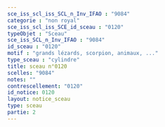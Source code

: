 ```yaml
---
sce_iss_scl_iss_SCL_n_Inv_IFAO : "9084"
categorie : "non royal"
sce_iss_scl_iss_SCE_id_sceau : "0120"
typeObjet : "Sceau"
sce_iss_SCL_n_Inv_IFAO : "9084"
id_sceau : "0120"
motif : "grands lézards, scorpion, animaux, ..."
type_sceau : "cylindre"
title: sceau n°0120
scelles: "9084"
notes: ""
contrescellement: "0120"
id_notice: 0120
layout: notice_sceau
type: sceau
partie: 2
---
```

